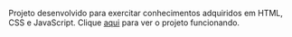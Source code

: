 Projeto desenvolvido para exercitar conhecimentos adquiridos em HTML, CSS e JavaScript.
Clique [aqui](https://marianabrgn.github.io/projetos/to-do-list/) para ver o projeto funcionando.
